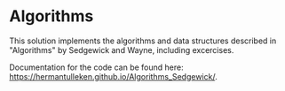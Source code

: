 # Algorithms

This solution implements the algorithms and data structures described in "Algorithms" by Sedgewick and Wayne, including excercises. 

Documentation for the code can be found here: https://hermantulleken.github.io/Algorithms_Sedgewick/.
